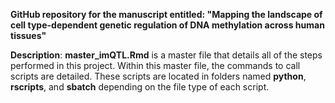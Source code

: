 **GitHub repository for the manuscript entitled: "Mapping the landscape of cell type-dependent genetic regulation of DNA methylation across human tissues"**

**Description**: **master_imQTL.Rmd** is a master file that details all of the steps performed in this project. Within this master file, the commands to call scripts are detailed. These scripts are located in folders named **python**, **rscripts**, and **sbatch** depending on the file type of each script.
